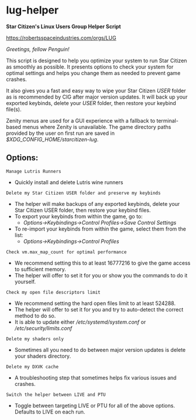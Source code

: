 # lug-helper
**Star Citizen's Linux Users Group Helper Script**

https://robertsspaceindustries.com/orgs/LUG

*Greetings, fellow Penguin!*

This script is designed to help you optimize your system to run Star Citizen as smoothly as possible. It presents options to check your system for optimal settings and helps you change them as needed to prevent game crashes.

It also gives you a fast and easy way to wipe your Star Citizen *USER* folder as is recommended by CIG after major version updates. It will back up your exported keybinds, delete your *USER* folder, then restore your keybind file(s).

Zenity menus are used for a GUI experience with a fallback to terminal-based menus where Zenity is unavailable. The game directory paths provided by the user on first run are saved in *$XDG_CONFIG_HOME/starcitizen-lug*.

## Options:

`Manage Lutris Runners`
- Quickly install and delete Lutris wine runners

`Delete my Star Citizen USER folder and preserve my keybinds`
- The helper will make backups of any exported keybinds, delete your Star Citizen USER folder, then restore your keybind files.
- To export your keybinds from within the game, go to:
  - *Options->Keybindings->Control Profiles->Save Control Settings*
- To re-import your keybinds from within the game, select them from the list:
  - *Options->Keybindings->Control Profiles*

`Check vm.max_map_count for optimal performance`
- We recommend setting this to at least 16777216 to give the game access to sufficient memory.
- The helper will offer to set it for you or show you the commands to do it yourself.

`Check my open file descriptors limit`
- We recommend setting the hard open files limit to at least 524288.
- The helper will offer to set it for you and try to auto-detect the correct method to do so.
- It is able to update either */etc/systemd/system.conf* or */etc/security/limits.conf*

`Delete my shaders only`
- Sometimes all you need to do between major version updates is delete your shaders directory.

`Delete my DXVK cache`
- A troubleshooting step that sometimes helps fix various issues and crashes.

`Switch the helper between LIVE and PTU`
- Toggle between targeting LIVE or PTU for all of the above options.  Defaults to LIVE on each run.
